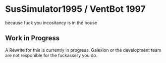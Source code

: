# SusSimulator1995 / VentBot 1997

because fuck you incositancy is in the house

## Work in Progress

A Rewrite for this is currently in progress. Galexion or the development team are not responible for the fuckassery you do.
